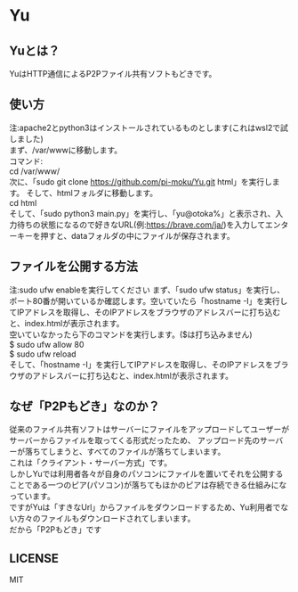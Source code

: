# Yu
## Yuとは？
YuはHTTP通信によるP2Pファイル共有ソフトもどきです。
## 使い方
注:apache2とpython3はインストールされているものとします(これはwsl2で試しました)  
まず、/var/wwwに移動します。  
コマンド:  
cd /var/www/  
次に、「sudo git clone https://github.com/pi-moku/Yu.git html」を実行します。
そして、htmlフォルダに移動します。  
cd html  
そして、「sudo python3 main.py」を実行し、「yu@otoka%」と表示され、入力待ちの状態になるので好きなURL(例:https://brave.com/ja/)を入力してエンターキーを押すと、dataフォルダの中にファイルが保存されます。  
## ファイルを公開する方法
注:sudo ufw enableを実行してください
まず、「sudo ufw status」を実行し、ポート80番が開いているか確認します。空いていたら「hostname -I」を実行してIPアドレスを取得し、そのIPアドレスをブラウザのアドレスバーに打ち込むと、index.htmlが表示されます。  
空いていなかったら下のコマンドを実行します。($は打ち込みません)  
$ sudo ufw allow 80  
$ sudo ufw reload  
そして、「hostname -I」を実行してIPアドレスを取得し、そのIPアドレスをブラウザのアドレスバーに打ち込むと、index.htmlが表示されます。 
## なぜ「P2Pもどき」なのか？
従来のファイル共有ソフトはサーバーにファイルをアップロードしてユーザーがサーバーからファイルを取ってくる形式だったため、
アップロード先のサーバーが落ちてしまうと、すべてのファイルが落ちてしまいます。  
これは「クライアント・サーバー方式」です。  
しかしYuでは利用者各々が自身のパソコンにファイルを置いてそれを公開することである一つのピア(パソコン)が落ちてもほかのピアは存続できる仕組みになっています。  
ですがYuは「すきなUrl」からファイルをダウンロードするため、Yu利用者でない方々のファイルもダウンロードされてしまいます。  
だから「P2Pもどき」です
## LICENSE
MIT
